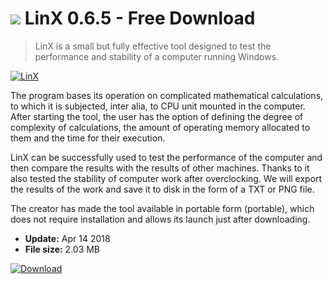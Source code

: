 # ![](https://cdn.softexe.net/static/icon/d/linx-10388.png) LinX 0.6.5 - Free Download

> LinX is a small but fully effective tool designed to test the performance and stability of a computer running Windows.

[![LinX](https://gallery.dpcdn.pl/imgc/Tools/81831/g_-_420x350_1.5_-_x367c22e0-1e09-4ddc-b5a9-87cf649f089b.png)](https://softexe.net/win/system/diagnostics-tests/linx:pRchh.html)

The program bases its operation on complicated mathematical calculations, to which it is subjected, inter alia, to CPU unit mounted in the computer. After starting the tool, the user has the option of defining the degree of complexity of calculations, the amount of operating memory allocated to them and the time for their execution.
 
 LinX can be successfully used to test the performance of the computer and then compare the results with the results of other machines. Thanks to it also tested the stability of computer work after overclocking. We will export the results of the work and save it to disk in the form of a TXT or PNG file.
 
 The creator has made the tool available in portable form (portable), which does not require installation and allows its launch just after downloading.


- **Update:** Apr 14 2018
- **File size:** 2.03 MB

[![Download](https://cdn.softexe.net/static/img/download.png)](https://softexe.net/win/system/diagnostics-tests/linx:pRchh.html)

